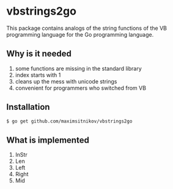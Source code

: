 # vbstrings2go
This package contains analogs of the string functions of the VB programming language for the Go programming language.

## Why is it needed
1. some functions are missing in the standard library
2. index starts with 1
3. cleans up the mess with unicode strings
4. convenient for programmers who switched from VB

## Installation

```bash
$ go get github.com/maximsitnikov/vbstrings2go
```

## What is implemented
1. InStr
2. Len
3. Left
4. Right
5. Mid
